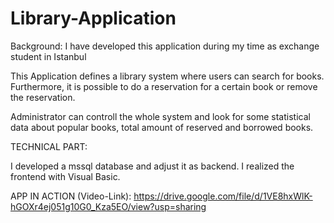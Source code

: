 # Library-Application

Background: I have developed this application during my time as exchange student in Istanbul

This Application defines a library system where users can search for books.
Furthermore, it is possible to do a reservation for a certain book or remove the reservation. 

Administrator can controll the whole system and look for some statistical data about popular books,
total amount of reserved and borrowed books.

TECHNICAL PART:

I developed a mssql database and adjust it as backend. 
I realized the frontend with Visual Basic.

APP IN ACTION (Video-Link):
https://drive.google.com/file/d/1VE8hxWlK-hGOXr4ej051g10G0_Kza5EO/view?usp=sharing
